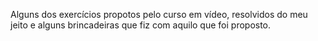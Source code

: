 Alguns dos exercícios propotos pelo curso em vídeo, resolvidos do meu jeito e alguns brincadeiras que fiz com aquilo que foi proposto.
